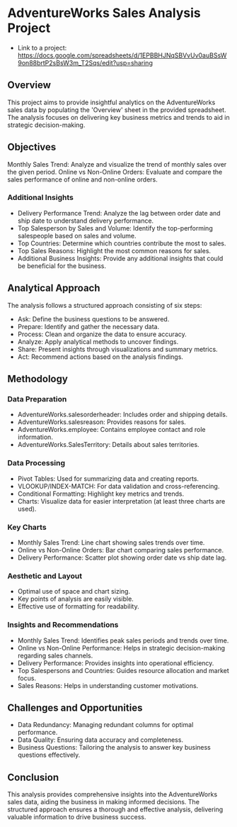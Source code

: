 # AdventureWorks Sales Analysis Project
* Link to a project: https://docs.google.com/spreadsheets/d/1EPBBHJNqSBVvUv0auBSsW9on88brtP2sBsW3m_T2Sqs/edit?usp=sharing

## Overview
This project aims to provide insightful analytics on the AdventureWorks sales data by populating the 'Overview' sheet in the provided spreadsheet. The analysis focuses on delivering key business metrics and trends to aid in strategic decision-making.

## Objectives
Monthly Sales Trend: Analyze and visualize the trend of monthly sales over the given period.
Online vs Non-Online Orders: Evaluate and compare the sales performance of online and non-online orders.

### Additional Insights
- Delivery Performance Trend: Analyze the lag between order date and ship date to understand delivery performance.
- Top Salesperson by Sales and Volume: Identify the top-performing salespeople based on sales and volume.
- Top Countries: Determine which countries contribute the most to sales.
- Top Sales Reasons: Highlight the most common reasons for sales.
- Additional Business Insights: Provide any additional insights that could be beneficial for the business.

## Analytical Approach
The analysis follows a structured approach consisting of six steps:

- Ask: Define the business questions to be answered.
- Prepare: Identify and gather the necessary data.
- Process: Clean and organize the data to ensure accuracy.
- Analyze: Apply analytical methods to uncover findings.
- Share: Present insights through visualizations and summary metrics.
- Act: Recommend actions based on the analysis findings.
 
## Methodology

### Data Preparation
- AdventureWorks.salesorderheader: Includes order and shipping details.
- AdventureWorks.salesreason: Provides reasons for sales.
- AdventureWorks.employee: Contains employee contact and role information.
- AdventureWorks.SalesTerritory: Details about sales territories.

### Data Processing
- Pivot Tables: Used for summarizing data and creating reports.
- VLOOKUP/INDEX-MATCH: For data validation and cross-referencing.
- Conditional Formatting: Highlight key metrics and trends.
- Charts: Visualize data for easier interpretation (at least three charts are used).

### Key Charts
- Monthly Sales Trend: Line chart showing sales trends over time.
- Online vs Non-Online Orders: Bar chart comparing sales performance.
- Delivery Performance: Scatter plot showing order date vs ship date lag.

### Aesthetic and Layout
- Optimal use of space and chart sizing.
- Key points of analysis are easily visible.
- Effective use of formatting for readability.

### Insights and Recommendations
- Monthly Sales Trend: Identifies peak sales periods and trends over time.
- Online vs Non-Online Performance: Helps in strategic decision-making regarding sales channels.
- Delivery Performance: Provides insights into operational efficiency.
- Top Salespersons and Countries: Guides resource allocation and market focus.
- Sales Reasons: Helps in understanding customer motivations.

## Challenges and Opportunities
- Data Redundancy: Managing redundant columns for optimal performance.
- Data Quality: Ensuring data accuracy and completeness.
- Business Questions: Tailoring the analysis to answer key business questions effectively.

## Conclusion
This analysis provides comprehensive insights into the AdventureWorks sales data, aiding the business in making informed decisions. The structured approach ensures a thorough and effective analysis, delivering valuable information to drive business success.
